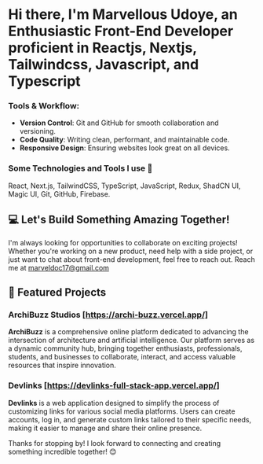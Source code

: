 # Hi there, I'm Marvellous Udoye, an Enthusiastic Front-End Developer proficient in Reactjs, Nextjs, Tailwindcss, Javascript, and Typescript

### Tools & Workflow:
- **Version Control**: Git and GitHub for smooth collaboration and versioning.
- **Code Quality**: Writing clean, performant, and maintainable code.
- **Responsive Design**: Ensuring websites look great on all devices.

### Some Technologies and Tools I use 📑
React, Next.js, TailwindCSS, TypeScript, JavaScript, Redux, ShadCN UI, Magic UI, Git, GitHub, Firebase.

## 💻 Let's Build Something Amazing Together!
I'm always looking for opportunities to collaborate on exciting projects! Whether you're working on a new product, need help with a side project, or just want to chat about front-end development, feel free to reach out.
Reach me at marveldoc17@gmail.com

## 📂 Featured Projects
### ArchiBuzz Studios [https://archi-buzz.vercel.app/]
**ArchiBuzz** is a comprehensive online platform dedicated to advancing the intersection of architecture and artificial intelligence. Our platform serves as a dynamic community hub, bringing together enthusiasts, professionals, students, and businesses to collaborate, interact, and access valuable resources that inspire innovation.

### Devlinks [https://devlinks-full-stack-app.vercel.app/]
**Devlinks** is a web application designed to simplify the process of customizing links for various social media platforms. Users can create accounts, log in, and generate custom links tailored to their specific needs, making it easier to manage and share their online presence.

Thanks for stopping by! I look forward to connecting and creating something incredible together! 😊
